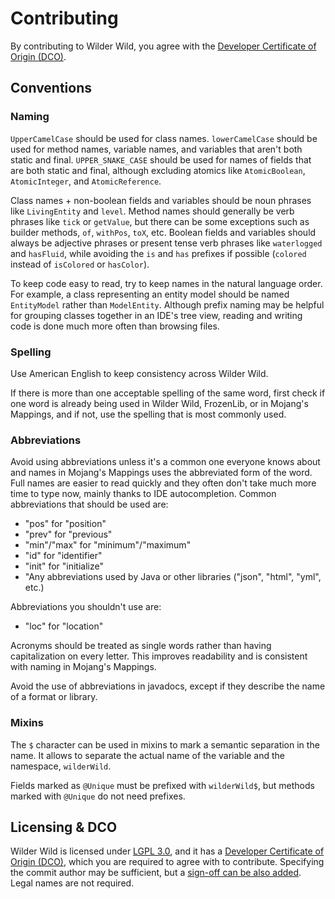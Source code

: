 # Contributing

By contributing to Wilder Wild, you agree with the [Developer Certificate of Origin (DCO)][DCO].

## Conventions

### Naming

`UpperCamelCase` should be used for class names.
`lowerCamelCase` should be used for method names, variable names, and variables that aren't both static and final.
`UPPER_SNAKE_CASE` should be used for names of fields that are both static and final, although excluding atomics like `AtomicBoolean`, `AtomicInteger`, and `AtomicReference`.

Class names + non-boolean fields and variables should be noun phrases like `LivingEntity` and `level`.
Method names should generally be verb phrases like `tick` or `getValue`, but there can be some exceptions such as
builder methods, `of`, `withPos`, `toX`, etc.
Boolean fields and variables should always be adjective phrases or present tense verb phrases like `waterlogged` and `hasFluid`, while avoiding the `is` and `has` prefixes if possible (`colored` instead of `isColored` or `hasColor`).

To keep code easy to read, try to keep names in the natural language order. For example, a class representing an
entity model should be named `EntityModel` rather than `ModelEntity`. Although prefix naming may be
helpful for grouping classes together in an IDE's tree view, reading and writing code is done much more often
than browsing files.

### Spelling

Use American English to keep consistency across Wilder Wild.

If there is more than one acceptable spelling of the same word, first check if one word is already
being used in Wilder Wild, FrozenLib, or in Mojang's Mappings, and if not, use the spelling that is most commonly used.

### Abbreviations

Avoid using abbreviations unless it's a common one everyone knows about and names in Mojang's Mappings
uses the abbreviated form of the word. Full names are easier to read quickly and they often don't take
much more time to type now, mainly thanks to IDE autocompletion. Common abbreviations that should be used are:

- "pos" for "position"
- "prev" for "previous"
- "min"/"max" for "minimum"/"maximum"
- "id" for "identifier"
- "init" for "initialize"
- "Any abbreviations used by Java or other libraries ("json", "html", "yml", etc.)

Abbreviations you shouldn't use are:

- "loc" for "location"

Acronyms should be treated as single words rather than having capitalization on every letter. This improves
readability and is consistent with naming in Mojang's Mappings.

Avoid the use of abbreviations in javadocs, except if they describe the name of a format or library.

### Mixins

The `$` character can be used in mixins to mark a semantic separation in the name.
It allows to separate the actual name of the variable and the namespace, `wilderWild`.

Fields marked as `@Unique` must be prefixed with `wilderWild$`,
but methods marked with `@Unique` do not need prefixes.


## Licensing & DCO

Wilder Wild is licensed under [LGPL 3.0][LICENSE], and it has a [Developer Certificate of Origin (DCO)][DCO], which you are required to agree with to contribute.
Specifying the commit author may be sufficient, but a [sign-off can be also added](https://git-scm.com/docs/git-commit#Documentation/git-commit.txt--s).
Legal names are not required.

[LICENSE]: ./LICENSE "Wilder Wild license file"

[DCO]: ./DEVELOPER_CERTIFICATE_OF_ORIGIN.md "Developer Certificate of Origin file"
